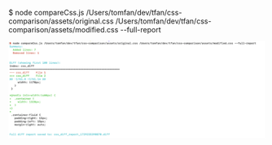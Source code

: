 $ node compareCss.js /Users/tomfan/dev/tfan/css-comparison/assets/original.css /Users/tomfan/dev/tfan/css-comparison/assets/modified.css --full-report

![img.png](img.png)